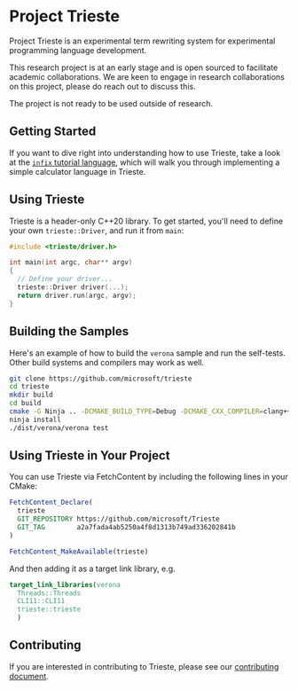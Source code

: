 # Project Trieste

Project Trieste is an experimental term rewriting system for experimental programming language development.

This research project is at an early stage and is open sourced to facilitate academic collaborations. We are keen to engage in research collaborations on this project, please do reach out to discuss this.

The project is not ready to be used outside of research.

## Getting Started

If you want to dive right into understanding how to use Trieste, take
a look at the [`infix` tutorial language](./samples/infix/README.md),
which will walk you through implementing a simple calculator language
in Trieste.

## Using Trieste

Trieste is a header-only C++20 library. To get started, you'll need to define your own `trieste::Driver`, and run it from `main`:

```c++
#include <trieste/driver.h>

int main(int argc, char** argv)
{
  // Define your driver...
  trieste::Driver driver(...);
  return driver.run(argc, argv);
}
```

## Building the Samples

Here's an example of how to build the `verona` sample and run the self-tests. Other build systems and compilers may work as well.

```sh
git clone https://github.com/microsoft/trieste
cd trieste
mkdir build
cd build
cmake -G Ninja .. -DCMAKE_BUILD_TYPE=Debug -DCMAKE_CXX_COMPILER=clang++-14
ninja install
./dist/verona/verona test
```

## Using Trieste in Your Project

You can use Trieste via FetchContent by including the following lines
in your CMake:

``` cmake
FetchContent_Declare(
  trieste
  GIT_REPOSITORY https://github.com/microsoft/Trieste
  GIT_TAG        a2a7fada4ab5250a4f8d1313b749ad336202841b
)

FetchContent_MakeAvailable(trieste)
```

And then adding it as a target link library, e.g.

``` cmake
target_link_libraries(verona
  Threads::Threads
  CLI11::CLI11
  trieste::trieste
  )
```

## Contributing

If you are interested in contributing to Trieste, please see our [contributing document](CONTRIBUTING.md).
